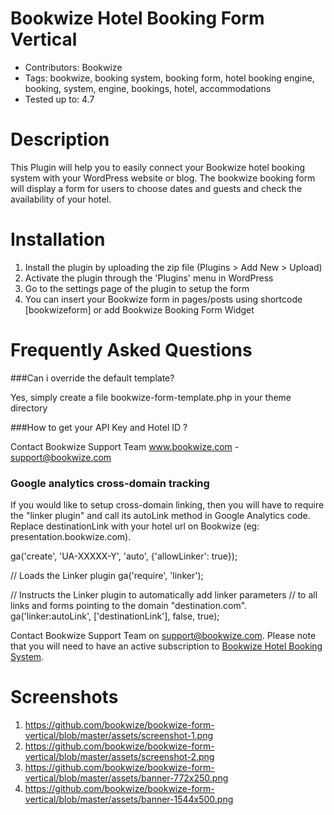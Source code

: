 # Bookwize Hotel Booking Form Vertical
* Contributors: Bookwize
* Tags: bookwize, booking system, booking form, hotel booking engine, booking, system, engine, bookings, hotel, accommodations
* Tested up to: 4.7

# Description
This Plugin will help you to easily connect your Bookwize hotel booking system with your WordPress website or blog. The bookwize booking form will display a form for users to choose dates and guests and check the availability of your hotel.


# Installation
1. Install the plugin by uploading the zip file (Plugins > Add New > Upload)
2. Activate the plugin through the 'Plugins' menu in WordPress
3. Go to the settings page of the plugin to setup the form
4. You can insert your Bookwize form in pages/posts using shortcode [bookwizeform] or add Bookwize Booking Form Widget


# Frequently Asked Questions 

###Can i override the default template?

Yes, simply create a file bookwize-form-template.php in your theme directory

###How to get your API Key and Hotel ID ? 

Contact Bookwize Support Team www.bookwize.com - support@bookwize.com

### Google analytics cross-domain tracking
If you would like to setup cross-domain linking, then you will have to require the "linker plugin" and call its autoLink method in Google Analytics code.
Replace destinationLink with your hotel url on Bookwize (eg: presentation.bookwize.com).

ga('create', 'UA-XXXXX-Y', 'auto', {'allowLinker': true});

// Loads the Linker plugin
ga('require', 'linker');

// Instructs the Linker plugin to automatically add linker parameters
// to all links and forms pointing to the domain "destination.com".
ga('linker:autoLink', ['destinationLink'], false, true);

Contact Bookwize Support Team on support@bookwize.com. Please note that you will need to have an active subscription to <a href="https://www.bookwize.com/">Bookwize Hotel Booking System</a>.


# Screenshots 

1. https://github.com/bookwize/bookwize-form-vertical/blob/master/assets/screenshot-1.png
2. https://github.com/bookwize/bookwize-form-vertical/blob/master/assets/screenshot-2.png
3. https://github.com/bookwize/bookwize-form-vertical/blob/master/assets/banner-772x250.png
4. https://github.com/bookwize/bookwize-form-vertical/blob/master/assets/banner-1544x500.png



